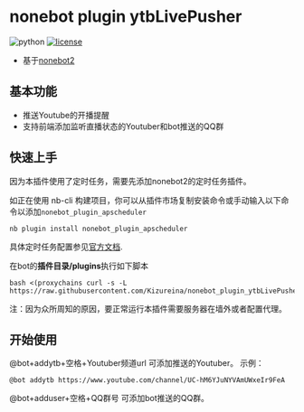 # nonebot plugin ytbLivePusher
![python](https://img.shields.io/pypi/pyversions/nonebot-plugin-picsearcher)
[![license](https://img.shields.io/github/license/synodriver/nonebot_plugin_picsearcher.svg)](https://raw.githubusercontent.com/synodriver/nonebot_plugin_picsearcher/main/LICENSE)
- 基于[nonebot2](https://github.com/nonebot/nonebot2)
## 基本功能
- 推送Youtube的开播提醒
- 支持前端添加监听直播状态的Youtuber和bot推送的QQ群
## 快速上手
因为本插件使用了定时任务，需要先添加nonebot2的定时任务插件。

如正在使用 nb-cli 构建项目，你可以从插件市场复制安装命令或手动输入以下命令以添加`nonebot_plugin_apscheduler`

```
nb plugin install nonebot_plugin_apscheduler
```
具体定时任务配置参见[官方文档](https://v2.nonebot.dev/docs/advanced/scheduler).

在bot的**插件目录/plugins**执行如下脚本
```
bash <(proxychains curl -s -L https://raw.githubusercontent.com/Kizureina/nonebot_plugin_ytbLivePusher/master/init.sh)
```
注：因为众所周知的原因，要正常运行本插件需要服务器在墙外或者配置代理。
## 开始使用
@bot+addytb+空格+Youtuber频道url 可添加推送的Youtuber。
示例：
```
@bot addytb https://www.youtube.com/channel/UC-hM6YJuNYVAmUWxeIr9FeA
```
@bot+adduser+空格+QQ群号 可添加bot推送的QQ群。
